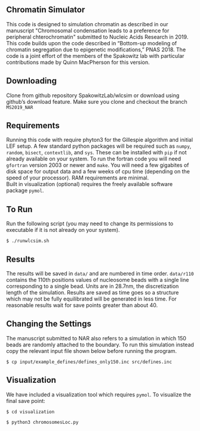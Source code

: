## Chromatin Simulator

This code is designed to simulation chromatin as described in our manuscript "Chromosomal condensation leads to a preference for peripheral chterochromatin" submitted to Nucleic Acids Research in 2019.  This code builds upon the code described in “Bottom-up modeling of chromatin segregation due to epigenetic modifications,” PNAS 2018.
The code is a joint effort of the members of the Spakowitz lab with particular contributions made by Quinn MacPherson for this version.

## Downloading

Clone from github repository SpakowitzLab/wlcsim or download using github’s download feature.  Make sure you clone and checkout the branch ``MS2019_NAR``

## Requirements

Running this code with require phyton3 for the Gillespie algorithm and initial LEF setup.  A few standard python packages will be required such as ``numpy``, ``random``, ``bisect``, ``contextlib``, and ``sys``.  These can be installed with ``pip`` if not already available on your system.
To run the fortran code you will need ``gfortran`` version 2003 or newer and ``make``.
You will need a few gigabites of disk space for output data and a few weeks of cpu time (depending on the speed of your processor).  RAM requirements are minimal.  
Built in visualization (optional) requires the freely available software package ``pymol``.

## To Run

Run the following script (you may need to change its permissions to executable if it is not already on your system).

``$ ./runwlcsim.sh``

## Results

The results will be saved in ``data/`` and are numbered in time order.  ``data/r110`` contains the 110th positions values of nucleosome beads with a single line corresponding to a single bead.  Units are in 28.7nm, the discretization length of the simulation.
Results are saved as time goes so a structure which may not be fully equilibrated will be generated in less time.  For reasonable results wait for save points greater than about 40.

## Changing the Settings

The manuscript submitted to NAR also refers to a simulation in which 150 beads are randomly attached to the boundary.  To run this simulation instead copy the relevant input file shown below before running the program.

``$ cp input/example_defines/defines_only150.inc src/defines.inc``

## Visualization 

We have included a visualization tool which requires ``pymol``.  To visualize the final save point:

``$ cd visualization``

``$ python3 chromosomesLoc.py``


